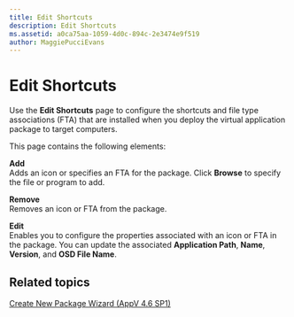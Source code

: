 ```yaml
---
title: Edit Shortcuts
description: Edit Shortcuts
ms.assetid: a0ca75aa-1059-4d0c-894c-2e3474e9f519
author: MaggiePucciEvans
---
```


# Edit Shortcuts


Use the **Edit Shortcuts** page to configure the shortcuts and file type associations (FTA) that are installed when you deploy the virtual application package to target computers.

This page contains the following elements:

<a href="" id="add"></a>**Add**  
Adds an icon or specifies an FTA for the package. Click **Browse** to specify the file or program to add.

<a href="" id="remove"></a>**Remove**  
Removes an icon or FTA from the package.

<a href="" id="edit"></a>**Edit**  
Enables you to configure the properties associated with an icon or FTA in the package. You can update the associated **Application Path**, **Name**, **Version**, and **OSD File Name**.

## Related topics


[Create New Package Wizard (AppV 4.6 SP1)](create-new-package-wizard---appv-46-sp1-.md)

 

 





